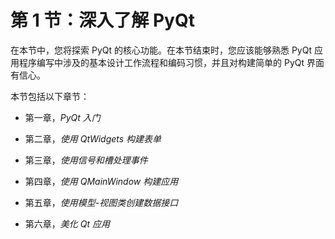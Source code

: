 # 第 1 节：深入了解 PyQt

在本节中，您将探索 PyQt 的核心功能。在本节结束时，您应该能够熟悉 PyQt 应用程序编写中涉及的基本设计工作流程和编码习惯，并且对构建简单的 PyQt 界面有信心。

本节包括以下章节：

+   第一章，*PyQt 入门*

+   第二章，*使用 QtWidgets 构建表单*

+   第三章，*使用信号和槽处理事件*

+   第四章，*使用 QMainWindow 构建应用*

+   第五章，*使用模型-视图类创建数据接口*

+   第六章，*美化 Qt 应用*
